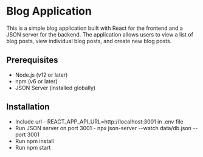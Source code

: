 # Blog Application

This is a simple blog application built with React for the frontend and a JSON server for the backend. The application allows users to view a list of blog posts, view individual blog posts, and create new blog posts.

## Prerequisites

- Node.js (v12 or later)
- npm (v6 or later)
- JSON Server (installed globally)

## Installation
- Include url - REACT_APP_API_URL=http://localhost:3001 in .env file
- Run JSON server on port 3001 - npx json-server --watch data/db.json --port 3001
- Run npm install
- Run npm start